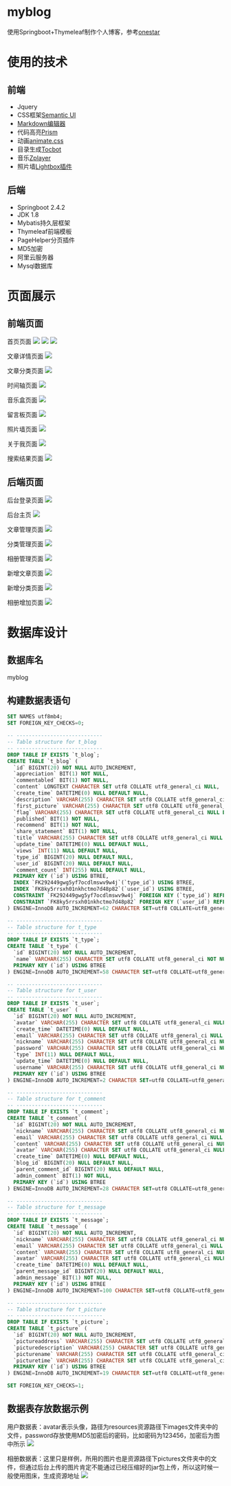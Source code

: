 # myblog
使用Springboot+Thymeleaf制作个人博客，参考[onestar](https://onestar.newstar.net.cn/)

# 使用的技术
## 前端
* Jquery
* CSS框架[Semantic UI](https://semantic-ui.com/)
* [Markdown编辑器](https://pandao.github.io/editor.md/)
* 代码高亮[Prism](https://github.com/PrismJS/prism)
* 动画[animate.css](https://animate.style/)
* 目录生成[Tocbot](https://tscanlin.github.io/tocbot/)
* 音乐[Zplayer](https://gitee.com/supperzh/zplayer)
* 照片墙[Lightbox插件](https://github.com/JavaScript-Kit/jkresponsivegallery)

## 后端
* Springboot 2.4.2
* JDK 1.8
* Mybatis持久层框架
* Thymeleaf前端模板
* PageHelper分页插件
* MD5加密
* 阿里云服务器
* Mysql数据库

# 页面展示
## 前端页面
首页页面
![](https://github.com/PALMJJ/myblog/blob/master/images/1.PNG)
![](https://github.com/PALMJJ/myblog/blob/master/images/2.PNG)
![](https://github.com/PALMJJ/myblog/blob/master/images/3.PNG)

文章详情页面
![](https://github.com/PALMJJ/myblog/blob/master/images/19.PNG)

文章分类页面
![](https://github.com/PALMJJ/myblog/blob/master/images/4.PNG)


时间轴页面
![](https://github.com/PALMJJ/myblog/blob/master/images/5.PNG)

音乐盒页面
![](https://github.com/PALMJJ/myblog/blob/master/images/6.PNG)

留言板页面
![](https://github.com/PALMJJ/myblog/blob/master/images/7.PNG)

照片墙页面
![](https://github.com/PALMJJ/myblog/blob/master/images/8.PNG)

关于我页面
![](https://github.com/PALMJJ/myblog/blob/master/images/9.PNG)

搜索结果页面
![](https://github.com/PALMJJ/myblog/blob/master/images/10.PNG)

## 后端页面
后台登录页面
![](https://github.com/PALMJJ/myblog/blob/master/images/11.PNG)

后台主页
![](https://github.com/PALMJJ/myblog/blob/master/images/12.PNG)

文章管理页面
![](https://github.com/PALMJJ/myblog/blob/master/images/13.PNG)

分类管理页面
![](https://github.com/PALMJJ/myblog/blob/master/images/14.PNG)

相册管理页面
![](https://github.com/PALMJJ/myblog/blob/master/images/15.PNG)

新增文章页面
![](https://github.com/PALMJJ/myblog/blob/master/images/16.PNG)

新增分类页面
![](https://github.com/PALMJJ/myblog/blob/master/images/17.PNG)

相册增加页面
![](https://github.com/PALMJJ/myblog/blob/master/images/18.PNG)

# 数据库设计
## 数据库名
myblog

## 构建数据表语句
```sql
SET NAMES utf8mb4;
SET FOREIGN_KEY_CHECKS=0;

-- ----------------------------
-- Table structure for t_blog
-- ----------------------------
DROP TABLE IF EXISTS `t_blog`;
CREATE TABLE `t_blog` (
  `id` BIGINT(20) NOT NULL AUTO_INCREMENT,
  `appreciation` BIT(1) NOT NULL,
  `commentabled` BIT(1) NOT NULL,
  `content` LONGTEXT CHARACTER SET utf8 COLLATE utf8_general_ci NULL,
  `create_time` DATETIME(0) NULL DEFAULT NULL,
  `description` VARCHAR(255) CHARACTER SET utf8 COLLATE utf8_general_ci NULL DEFAULT NULL,
  `first_picture` VARCHAR(255) CHARACTER SET utf8 COLLATE utf8_general_ci NULL DEFAULT NULL,
  `flag` VARCHAR(255) CHARACTER SET utf8 COLLATE utf8_general_ci NULL DEFAULT NULL,
  `published` BIT(1) NOT NULL,
  `recommend` BIT(1) NOT NULL,
  `share_statement` BIT(1) NOT NULL,
  `title` VARCHAR(255) CHARACTER SET utf8 COLLATE utf8_general_ci NULL DEFAULT NULL,
  `update_time` DATETIME(0) NULL DEFAULT NULL,
  `views` INT(11) NULL DEFAULT NULL,
  `type_id` BIGINT(20) NULL DEFAULT NULL,
  `user_id` BIGINT(20) NULL DEFAULT NULL,
  `comment_count` INT(255) NULL DEFAULT NULL,
  PRIMARY KEY (`id`) USING BTREE,
  INDEX `FK292449gwg5yf7ocdlmswv9w4j`(`type_id`) USING BTREE,
  INDEX `FK8ky5rrsxh01nkhctmo7d48p82`(`user_id`) USING BTREE,
  CONSTRAINT `FK292449gwg5yf7ocdlmswv9w4j` FOREIGN KEY (`type_id`) REFERENCES `t_type` (`id`) ON DELETE RESTRICT ON UPDATE RESTRICT,
  CONSTRAINT `FK8ky5rrsxh01nkhctmo7d48p82` FOREIGN KEY (`user_id`) REFERENCES `t_user` (`id`) ON DELETE RESTRICT ON UPDATE RESTRICT
) ENGINE=InnoDB AUTO_INCREMENT=62 CHARACTER SET=utf8 COLLATE=utf8_general_ci ROW_FORMAT=Dynamic;

-- ----------------------------
-- Table structure for t_type
-- ----------------------------
DROP TABLE IF EXISTS `t_type`;
CREATE TABLE `t_type` (
  `id` BIGINT(20) NOT NULL AUTO_INCREMENT,
  `name` VARCHAR(255) CHARACTER SET utf8 COLLATE utf8_general_ci NOT NULL,
  PRIMARY KEY (`id`) USING BTREE
) ENGINE=InnoDB AUTO_INCREMENT=58 CHARACTER SET=utf8 COLLATE=utf8_general_ci ROW_FORMAT=Dynamic;

-- ----------------------------
-- Table structure for t_user
-- ----------------------------
DROP TABLE IF EXISTS `t_user`;
CREATE TABLE `t_user` (
  `id` BIGINT(20) NOT NULL AUTO_INCREMENT,
  `avatar` VARCHAR(255) CHARACTER SET utf8 COLLATE utf8_general_ci NULL DEFAULT NULL,
  `create_time` DATETIME(0) NULL DEFAULT NULL,
  `email` VARCHAR(255) CHARACTER SET utf8 COLLATE utf8_general_ci NULL DEFAULT NULL,
  `nickname` VARCHAR(255) CHARACTER SET utf8 COLLATE utf8_general_ci NULL DEFAULT NULL,
  `password` VARCHAR(255) CHARACTER SET utf8 COLLATE utf8_general_ci NULL DEFAULT NULL,
  `type` INT(11) NULL DEFAULT NULL,
  `update_time` DATETIME(0) NULL DEFAULT NULL,
  `username` VARCHAR(255) CHARACTER SET utf8 COLLATE utf8_general_ci NULL DEFAULT NULL,
  PRIMARY KEY (`id`) USING BTREE
) ENGINE=InnoDB AUTO_INCREMENT=2 CHARACTER SET=utf8 COLLATE=utf8_general_ci ROW_FORMAT=Dynamic;

-- ----------------------------
-- Table structure for t_comment
-- ----------------------------
DROP TABLE IF EXISTS `t_comment`;
CREATE TABLE `t_comment` (
  `id` BIGINT(20) NOT NULL AUTO_INCREMENT,
  `nickname` VARCHAR(255) CHARACTER SET utf8 COLLATE utf8_general_ci NULL DEFAULT NULL,
  `email` VARCHAR(255) CHARACTER SET utf8 COLLATE utf8_general_ci NULL DEFAULT NULL,
  `content` VARCHAR(255) CHARACTER SET utf8 COLLATE utf8_general_ci NULL DEFAULT NULL,
  `avatar` VARCHAR(255) CHARACTER SET utf8 COLLATE utf8_general_ci NULL DEFAULT NULL,
  `create_time` DATETIME(0) NULL DEFAULT NULL,
  `blog_id` BIGINT(20) NULL DEFAULT NULL,
  `parent_comment_id` BIGINT(20) NULL DEFAULT NULL,
  `admin_comment` BIT(1) NOT NULL,
  PRIMARY KEY (`id`) USING BTREE
) ENGINE=InnoDB AUTO_INCREMENT=28 CHARACTER SET=utf8 COLLATE=utf8_general_ci ROW_FORMAT=Dynamic;

-- ----------------------------
-- Table structure for t_message
-- ----------------------------
DROP TABLE IF EXISTS `t_message`;
CREATE TABLE `t_message` (
  `id` BIGINT(20) NOT NULL AUTO_INCREMENT,
  `nickname` VARCHAR(255) CHARACTER SET utf8 COLLATE utf8_general_ci NULL DEFAULT NULL,
  `email` VARCHAR(255) CHARACTER SET utf8 COLLATE utf8_general_ci NULL DEFAULT NULL,
  `content` VARCHAR(255) CHARACTER SET utf8 COLLATE utf8_general_ci NULL DEFAULT NULL,
  `avatar` VARCHAR(255) CHARACTER SET utf8 COLLATE utf8_general_ci NULL DEFAULT NULL,
  `create_time` DATETIME(0) NULL DEFAULT NULL,
  `parent_message_id` BIGINT(20) NULL DEFAULT NULL,
  `admin_message` BIT(1) NOT NULL,
  PRIMARY KEY (`id`) USING BTREE
) ENGINE=InnoDB AUTO_INCREMENT=100 CHARACTER SET=utf8 COLLATE=utf8_general_ci ROW_FORMAT=Dynamic;

-- ----------------------------
-- Table structure for t_picture
-- ----------------------------
DROP TABLE IF EXISTS `t_picture`;
CREATE TABLE `t_picture` (
  `id` BIGINT(20) NOT NULL AUTO_INCREMENT,
  `pictureaddress` VARCHAR(255) CHARACTER SET utf8 COLLATE utf8_general_ci NULL DEFAULT NULL,
  `picturedescription` VARCHAR(255) CHARACTER SET utf8 COLLATE utf8_general_ci NULL DEFAULT NULL,
  `picturename` VARCHAR(255) CHARACTER SET utf8 COLLATE utf8_general_ci NULL DEFAULT NULL,
  `picturetime` VARCHAR(255) CHARACTER SET utf8 COLLATE utf8_general_ci NULL DEFAULT NULL,
  PRIMARY KEY (`id`) USING BTREE
) ENGINE=InnoDB AUTO_INCREMENT=19 CHARACTER SET=utf8 COLLATE=utf8_general_ci ROW_FORMAT=Dynamic;

SET FOREIGN_KEY_CHECKS=1;
```

## 数据表存放数据示例
用户数据表：avatar表示头像，路径为resources资源路径下images文件夹中的文件，password存放使用MD5加密后的密码，比如密码为123456，加密后为图中所示
![](https://github.com/PALMJJ/myblog/blob/master/images/20.PNG)

相册数据表：这里只是样例，所用的图片也是资源路径下pictures文件夹中的文件，但通过后台上传的图片肯定不能通过已经压缩好的jar包上传，所以这时候一般使用图床，生成资源地址
![](https://github.com/PALMJJ/myblog/blob/master/images/21.PNG)
